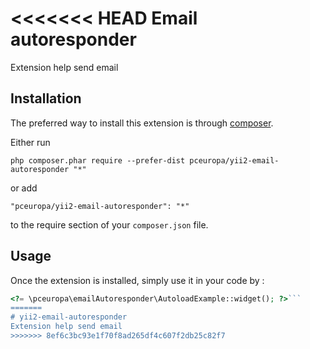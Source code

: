 <<<<<<< HEAD
Email autoresponder
===================
Extension help send email

Installation
------------

The preferred way to install this extension is through [composer](http://getcomposer.org/download/).

Either run

```
php composer.phar require --prefer-dist pceuropa/yii2-email-autoresponder "*"
```

or add

```
"pceuropa/yii2-email-autoresponder": "*"
```

to the require section of your `composer.json` file.


Usage
-----

Once the extension is installed, simply use it in your code by  :

```php
<?= \pceuropa\emailAutoresponder\AutoloadExample::widget(); ?>```
=======
# yii2-email-autoresponder
Extension help send email
>>>>>>> 8ef6c3bc93e1f70f8ad265df4c607f2db25c82f7
